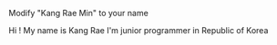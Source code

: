 Modify "Kang Rae Min" to your name 

Hi !
My name is Kang Rae 
I'm junior programmer in Republic of Korea